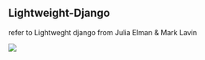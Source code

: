 ## Lightweight-Django

refer to Lightweght django from Julia Elman & Mark Lavin

![](https://public-download.csdn.net/uploads_album/sourcebanner/books/books_26932863.jpg)

